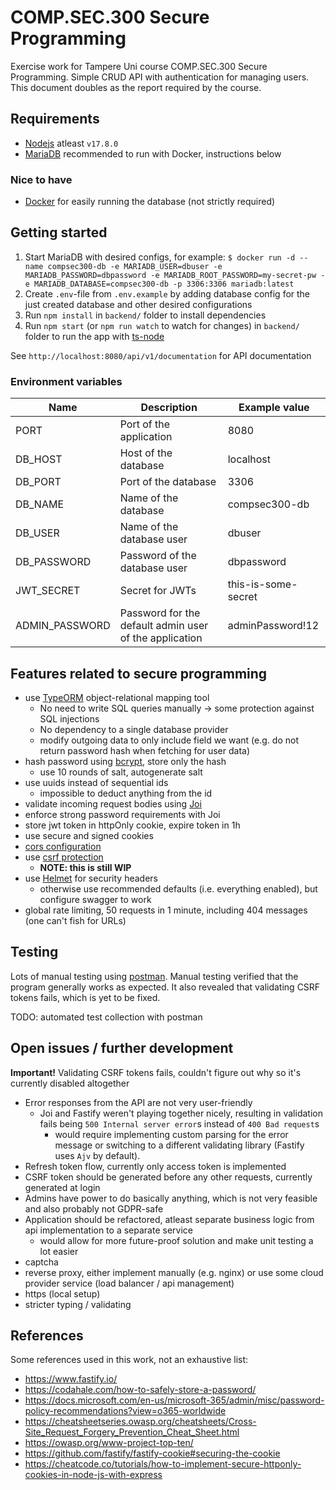 # COMP.SEC.300 Secure Programming

Exercise work for Tampere Uni course COMP.SEC.300 Secure Programming. Simple CRUD API with authentication for managing users. This document doubles as the report required by the course.

## Requirements

- [Nodejs](https://nodejs.org/en/) atleast `v17.8.0`
- [MariaDB](https://mariadb.org/) recommended to run with Docker, instructions below

### Nice to have

- [Docker](https://www.docker.com/) for easily running the database (not strictly required)

## Getting started

1. Start MariaDB with desired configs, for example: `$ docker run -d --name compsec300-db -e MARIADB_USER=dbuser -e MARIADB_PASSWORD=dbpassword -e MARIADB_ROOT_PASSWORD=my-secret-pw -e MARIADB_DATABASE=compsec300-db -p 3306:3306 mariadb:latest`
2. Create `.env`-file from `.env.example` by adding database config for the just created database and other desired configurations
3. Run `npm install` in `backend/` folder to install dependencies
4. Run `npm start` (or `npm run watch` to watch for changes) in `backend/` folder to run the app with [ts-node](https://www.npmjs.com/package/ts-node)

See `http://localhost:8080/api/v1/documentation` for API documentation

### Environment variables

| Name           | Description                                            | Example value       |
| -------------- | ------------------------------------------------------ | ------------------- |
| PORT           | Port of the application                                | 8080                |
| DB_HOST        | Host of the database                                   | localhost           |
| DB_PORT        | Port of the database                                   | 3306                |
| DB_NAME        | Name of the database                                   | compsec300-db       |
| DB_USER        | Name of the database user                              | dbuser              |
| DB_PASSWORD    | Password of the database user                          | dbpassword          |
| JWT_SECRET     | Secret for JWTs                                        | this-is-some-secret |
| ADMIN_PASSWORD | Password for the default admin user of the application | adminPassword!12    |

## Features related to secure programming

- use [TypeORM](https://typeorm.io) object-relational mapping tool
  - No need to write SQL queries manually -> some protection against SQL injections
  - No dependency to a single database provider
  - modify outgoing data to only include field we want (e.g. do not return password hash when fetching for user data)
- hash password using [bcrypt](https://www.npmjs.com/package/bcrypt), store only the hash
  - use 10 rounds of salt, autogenerate salt
- use uuids instead of sequential ids
  - impossible to deduct anything from the id
- validate incoming request bodies using [Joi](https://joi.dev/)
- enforce strong password requirements with Joi
- store jwt token in httpOnly cookie, expire token in 1h
- use secure and signed cookies
- [cors configuration](https://github.com/fastify/fastify-cors)
- use [csrf protection](https://github.com/fastify/fastify-csrf)
  - **NOTE: this is still WIP**
- use [Helmet](https://github.com/fastify/fastify-helmet) for security headers
  - otherwise use recommended defaults (i.e. everything enabled), but configure swagger to work
- global rate limiting, 50 requests in 1 minute, including 404 messages (one can't fish for URLs)

## Testing

Lots of manual testing using [postman](https://www.postman.com/). Manual testing verified that the program generally works as expected. It also revealed that validating CSRF tokens fails, which is yet to be fixed.

TODO: automated test collection with postman

## Open issues / further development

**Important!** Validating CSRF tokens fails, couldn't figure out why so it's currently disabled altogether

- Error responses from the API are not very user-friendly
  - Joi and Fastify weren't playing together nicely, resulting in validation fails being `500 Internal server error`s instead of `400 Bad request`s
    - would require implementing custom parsing for the error message or switching to a different validating library (Fastify uses `Ajv` by default).
- Refresh token flow, currently only access token is implemented
- CSRF token should be generated before any other requests, currently generated at login
- Admins have power to do basically anything, which is not very feasible and also probably not GDPR-safe
- Application should be refactored, atleast separate business logic from api implementation to a separate service
  - would allow for more future-proof solution and make unit testing a lot easier
- captcha
- reverse proxy, either implement manually (e.g. nginx) or use some cloud provider service (load balancer / api management)
- https (local setup)
- stricter typing / validating

## References

Some references used in this work, not an exhaustive list:

- https://www.fastify.io/
- https://codahale.com/how-to-safely-store-a-password/
- https://docs.microsoft.com/en-us/microsoft-365/admin/misc/password-policy-recommendations?view=o365-worldwide
- https://cheatsheetseries.owasp.org/cheatsheets/Cross-Site_Request_Forgery_Prevention_Cheat_Sheet.html
- https://owasp.org/www-project-top-ten/
- https://github.com/fastify/fastify-cookie#securing-the-cookie
- https://cheatcode.co/tutorials/how-to-implement-secure-httponly-cookies-in-node-js-with-express

